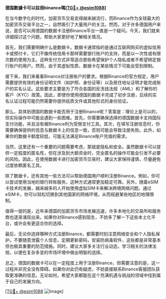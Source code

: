 **德国數據卡可以註冊binance嗎[[TG💪+ @esim1088](https://t.me/s/esim1088)]**

在当今数字化的时代，加密货币交易变得越来越流行，而Binance作为全球最大的加密货币交易平台之一，自然吸引了大量用户的关注。然而，对于许多德国用户来说，是否可以用德国的数据卡注册Binance平台一直是一个疑问。今天，我们就来详细探讨这个问题，帮助大家更好地了解相关情况。

首先，我们需要明确什么是数据卡。数据卡通常指的是通过互联网购买的虚拟信用卡或预付卡，它们不像传统信用卡那样需要银行账户的支持，而是以一次性或有限次数的使用为主。这种支付方式非常适合那些希望保护个人隐私或者不希望绑定银行账户的用户。然而，由于其虚拟性质，数据卡在某些情况下可能会受到限制。

接下来，我们来看看Binance对注册账户的要求。根据Binance的官方规定，用户需要提供有效的身份证明文件（如护照、身份证等）以及居住地址证明才能完成账户的实名认证。这些要求主要是为了符合各国的反洗钱法规（AML）和了解你的客户（KYC）政策。因此，即使你使用德国的数据卡完成了初步注册，后续的实名认证过程可能仍然需要你提供纸质文件或其他形式的身份验证。

那么，具体到德国的数据卡能否用于注册Binance呢？答案是：理论上是可以的，但实际操作中可能会遇到一些困难。首先，你需要确保选择的德国数据卡支持国际支付功能，并且没有被Binance列为受限支付工具。其次，在填写注册信息时，你需要确保提供的信息与数据卡上的信息一致，否则可能会导致注册失败。此外，如果你的数据卡额度较低，可能无法满足Binance账户充值的需求。

当然，这里还有一个重要的问题需要考虑，那就是隐私和安全。虽然数据卡可以提供一定程度的匿名性，但在涉及到大额资金时，完全匿名的操作可能会引发不必要的风险。因此，在使用数据卡进行加密货币交易时，建议大家保持谨慎，尽量避免过度依赖匿名工具。

除了数据卡，还有其他一些方法可以帮助德国用户顺利注册Binance。例如，你可以尝试使用当地的银行转账服务，这种方式通常更加稳定可靠。另外，随着eSIM卡技术的发展，越来越多的人开始使用虚拟SIM卡来解决跨境网络问题。通过eSIM卡，你可以轻松切换到其他国家的网络环境，从而规避某些地区的地理限制。

值得一提的是，近年来德国的加密货币市场发展迅速，许多本地化的交易所和服务商也逐渐涌现出来。如果你对Binance感到陌生，不妨多了解一下这些本土化平台，或许会有更适合你的选择。

最后，无论你选择哪种方式注册Binance，都需要时刻注意网络安全和个人隐私保护。不要随意泄露个人信息，定期更新密码，安装防病毒软件，这些都是非常基本但也极其重要的防范措施。同时，建议大家多关注行业动态，学习相关的法律法规，以便在复杂多变的市场环境中做出明智的选择。

总之，德国的数据卡可以在一定程度上用于注册Binance，但需要注意的是，这一过程并非完全没有障碍。如果你对此仍有疑虑，不妨直接联系Binance客服团队获取更准确的信息。无论如何，希望大家都能在这个充满机遇与挑战的领域中找到属于自己的发展方向。

[[TG💪+ @esim1088](https://t.me/s/esim1088) ![Image](https://i.postimg.cc/4NQfJmqS/Snipaste-2025-05-13-00-14-12.png)]